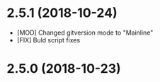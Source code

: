 # 2.5.1 (2018-10-24)

- [MOD] Changed gitversion mode to "Mainline"
- [FIX] Buld script fixes


# 2.5.0 (2018-10-23)

